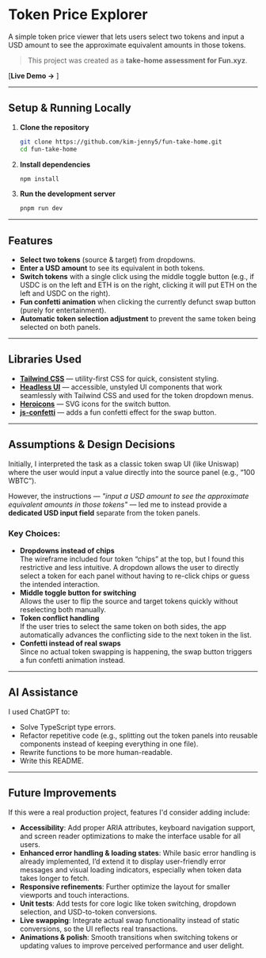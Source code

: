 # Token Price Explorer

A simple token price viewer that lets users select two tokens and input a USD amount to see the approximate equivalent amounts in those tokens.

> This project was created as a **take-home assessment for Fun.xyz**.

[**Live Demo →** ]

---

## Setup & Running Locally

1. **Clone the repository**

   ```bash
   git clone https://github.com/kim-jenny5/fun-take-home.git
   cd fun-take-home
   ```

2. **Install dependencies**

   ```bash
   npm install
   ```

3. **Run the development server**

   ```bash
   pnpm run dev
   ```

---

## Features

- **Select two tokens** (source & target) from dropdowns.
- **Enter a USD amount** to see its equivalent in both tokens.
- **Switch tokens** with a single click using the middle toggle button (e.g., if USDC is on the left and ETH is on the right, clicking it will put ETH on the left and USDC on the right).
- **Fun confetti animation** when clicking the currently defunct swap button (purely for entertainment).
- **Automatic token selection adjustment** to prevent the same token being selected on both panels.

---

## Libraries Used

- **[Tailwind CSS](https://tailwindcss.com/)** — utility-first CSS for quick, consistent styling.
- **[Headless UI](https://headlessui.dev/)** — accessible, unstyled UI components that work seamlessly with Tailwind CSS and used for the token dropdown menus.
- **[Heroicons](https://heroicons.com/)** — SVG icons for the switch button.
- **[js-confetti](https://github.com/loonywizard/js-confetti)** — adds a fun confetti effect for the swap button.

---

## Assumptions & Design Decisions

Initially, I interpreted the task as a classic token swap UI (like Uniswap) where the user would input a value directly into the source panel (e.g., “100 WBTC”).

However, the instructions — _"input a USD amount to see the approximate equivalent amounts in those tokens"_ — led me to instead provide a **dedicated USD input field** separate from the token panels.

### Key Choices:

- **Dropdowns instead of chips**  
  The wireframe included four token “chips” at the top, but I found this restrictive and less intuitive. A dropdown allows the user to directly select a token for each panel without having to re-click chips or guess the intended interaction.
- **Middle toggle button for switching**  
  Allows the user to flip the source and target tokens quickly without reselecting both manually.
- **Token conflict handling**  
  If the user tries to select the same token on both sides, the app automatically advances the conflicting side to the next token in the list.
- **Confetti instead of real swaps**  
  Since no actual token swapping is happening, the swap button triggers a fun confetti animation instead.

---

## AI Assistance

I used ChatGPT to:

- Solve TypeScript type errors.
- Refactor repetitive code (e.g., splitting out the token panels into reusable components instead of keeping everything in one file).
- Rewrite functions to be more human-readable.
- Write this README.

---

## Future Improvements

If this were a real production project, features I'd consider adding include:

- **Accessibility**: Add proper ARIA attributes, keyboard navigation support, and screen reader optimizations to make the interface usable for all users.
- **Enhanced error handling & loading states**: While basic error handling is already implemented, I’d extend it to display user-friendly error messages and visual loading indicators, especially when token data takes longer to fetch.
- **Responsive refinements**: Further optimize the layout for smaller viewports and touch interactions.
- **Unit tests**: Add tests for core logic like token switching, dropdown selection, and USD-to-token conversions.
- **Live swapping**: Integrate actual swap functionality instead of static conversions, so the UI reflects real transactions.
- **Animations & polish**: Smooth transitions when switching tokens or updating values to improve perceived performance and user delight.
